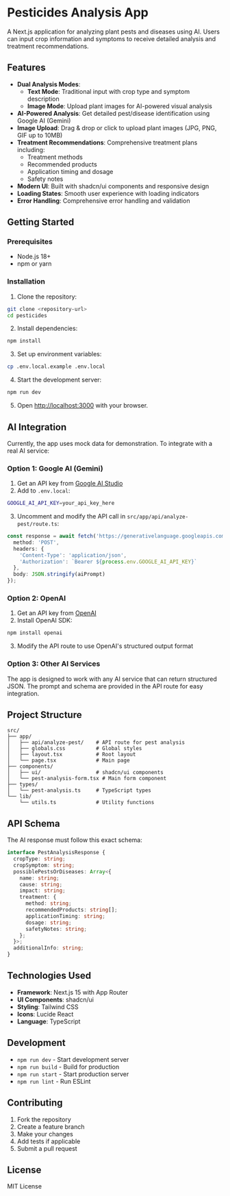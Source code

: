 # Pesticides Analysis App

A Next.js application for analyzing plant pests and diseases using AI. Users can input crop information and symptoms to receive detailed analysis and treatment recommendations.

## Features

- **Dual Analysis Modes**: 
  - **Text Mode**: Traditional input with crop type and symptom description
  - **Image Mode**: Upload plant images for AI-powered visual analysis
- **AI-Powered Analysis**: Get detailed pest/disease identification using Google AI (Gemini)
- **Image Upload**: Drag & drop or click to upload plant images (JPG, PNG, GIF up to 10MB)
- **Treatment Recommendations**: Comprehensive treatment plans including:
  - Treatment methods
  - Recommended products
  - Application timing and dosage
  - Safety notes
- **Modern UI**: Built with shadcn/ui components and responsive design
- **Loading States**: Smooth user experience with loading indicators
- **Error Handling**: Comprehensive error handling and validation

## Getting Started

### Prerequisites

- Node.js 18+ 
- npm or yarn

### Installation

1. Clone the repository:
```bash
git clone <repository-url>
cd pesticides
```

2. Install dependencies:
```bash
npm install
```

3. Set up environment variables:
```bash
cp .env.local.example .env.local
```

4. Start the development server:
```bash
npm run dev
```

5. Open [http://localhost:3000](http://localhost:3000) with your browser.

## AI Integration

Currently, the app uses mock data for demonstration. To integrate with a real AI service:

### Option 1: Google AI (Gemini)

1. Get an API key from [Google AI Studio](https://aistudio.google.com/)
2. Add to `.env.local`:
```bash
GOOGLE_AI_API_KEY=your_api_key_here
```

3. Uncomment and modify the API call in `src/app/api/analyze-pest/route.ts`:
```typescript
const response = await fetch('https://generativelanguage.googleapis.com/v1beta/models/gemini-pro:generateContent', {
  method: 'POST',
  headers: {
    'Content-Type': 'application/json',
    'Authorization': `Bearer ${process.env.GOOGLE_AI_API_KEY}`
  },
  body: JSON.stringify(aiPrompt)
});
```

### Option 2: OpenAI

1. Get an API key from [OpenAI](https://platform.openai.com/)
2. Install OpenAI SDK:
```bash
npm install openai
```

3. Modify the API route to use OpenAI's structured output format

### Option 3: Other AI Services

The app is designed to work with any AI service that can return structured JSON. The prompt and schema are provided in the API route for easy integration.

## Project Structure

```
src/
├── app/
│   ├── api/analyze-pest/    # API route for pest analysis
│   ├── globals.css          # Global styles
│   ├── layout.tsx           # Root layout
│   └── page.tsx             # Main page
├── components/
│   ├── ui/                  # shadcn/ui components
│   └── pest-analysis-form.tsx # Main form component
├── types/
│   └── pest-analysis.ts     # TypeScript types
└── lib/
    └── utils.ts             # Utility functions
```

## API Schema

The AI response must follow this exact schema:

```typescript
interface PestAnalysisResponse {
  cropType: string;
  cropSymptom: string;
  possiblePestsOrDiseases: Array<{
    name: string;
    cause: string;
    impact: string;
    treatment: {
      method: string;
      recommendedProducts: string[];
      applicationTiming: string;
      dosage: string;
      safetyNotes: string;
    };
  }>;
  additionalInfo: string;
}
```

## Technologies Used

- **Framework**: Next.js 15 with App Router
- **UI Components**: shadcn/ui
- **Styling**: Tailwind CSS
- **Icons**: Lucide React
- **Language**: TypeScript

## Development

- `npm run dev` - Start development server
- `npm run build` - Build for production
- `npm run start` - Start production server
- `npm run lint` - Run ESLint

## Contributing

1. Fork the repository
2. Create a feature branch
3. Make your changes
4. Add tests if applicable
5. Submit a pull request

## License

MIT License
